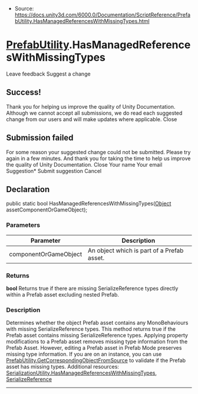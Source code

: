 * Source: https://docs.unity3d.com/6000.0/Documentation/ScriptReference/PrefabUtility.HasManagedReferencesWithMissingTypes.html

#  [PrefabUtility](https://docs.unity3d.com/6000.0/Documentation/ScriptReference/PrefabUtility.html).HasManagedReferencesWithMissingTypes
Leave feedback
Suggest a change
## Success!
Thank you for helping us improve the quality of Unity Documentation. Although we cannot accept all submissions, we do read each suggested change from our users and will make updates where applicable.
Close
## Submission failed
For some reason your suggested change could not be submitted. Please <a>try again</a> in a few minutes. And thank you for taking the time to help us improve the quality of Unity Documentation.
Close
Your name Your email Suggestion* Submit suggestion
Cancel
## Declaration
public static bool HasManagedReferencesWithMissingTypes([Object](https://docs.unity3d.com/6000.0/Documentation/ScriptReference/Object.html) assetComponentOrGameObject); 
### Parameters
Parameter | Description  
---|---  
componentOrGameObject | An object which is part of a Prefab asset.  
### Returns
**bool** Returns true if there are missing SerializeReference types directly within a Prefab asset excluding nested Prefab. 
### Description
Determines whether the object Prefab asset contains any MonoBehaviours with missing SerializeReference types.
This method returns true if the Prefab asset contains missing SerializeReference types. Applying property modifications to a Prefab asset removes missing type information from the Prefab Asset. However, editing a Prefab asset in Prefab Mode preserves missing type information. If you are on an instance, you can use [PrefabUtility.GetCorrespondingObjectFromSource](https://docs.unity3d.com/6000.0/Documentation/ScriptReference/PrefabUtility.GetCorrespondingObjectFromSource.html) to validate if the Prefab asset has missing types. Additional resources: [SerializationUtility.HasManagedReferencesWithMissingTypes](https://docs.unity3d.com/6000.0/Documentation/ScriptReference/SerializationUtility.HasManagedReferencesWithMissingTypes.html), [SerializeReference](https://docs.unity3d.com/6000.0/Documentation/ScriptReference/SerializeReference.html)
* * *
